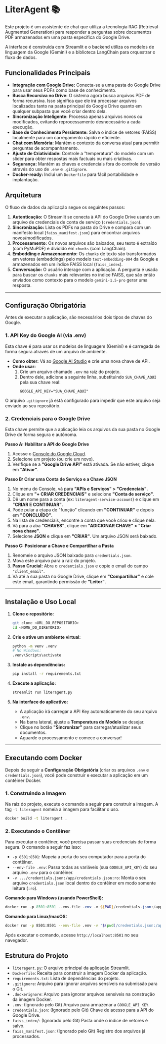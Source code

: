 # LiterAgent 📚

Este projeto é um assistente de chat que utiliza a tecnologia RAG (Retrieval-Augmented Generation) para responder a perguntas sobre documentos PDF armazenados em uma pasta específica do Google Drive.

A interface é construída com Streamlit e o backend utiliza os modelos de linguagem da Google (Gemini) e a biblioteca LangChain para orquestrar o fluxo de dados.

## Funcionalidades Principais

- **Integração com Google Drive:** Conecta-se a uma pasta do Google Drive para usar seus PDFs como base de conhecimento.
- **Busca Recursiva no Drive:** O sistema agora busca arquivos PDF de forma recursiva. Isso significa que ele irá processar arquivos localizados tanto na pasta principal do Google Drive quanto em qualquer subpasta que você criar dentro dela.
- **Sincronização Inteligente:** Processa apenas arquivos novos ou modificados, evitando reprocessamento desnecessário a cada execução.
- **Base de Conhecimento Persistente:** Salva o índice de vetores (FAISS) localmente para um carregamento rápido e eficiente.
- **Chat com Memória:** Mantém o contexto da conversa atual para permitir perguntas de acompanhamento.
- **Ajuste de Criatividade:** Controle a "temperatura" do modelo com um slider para obter respostas mais factuais ou mais criativas.
- **Segurança:** Mantém as chaves e credenciais fora do controle de versão através do uso de `.env` e `.gitignore`.
- **Docker-ready:** Inclui um `Dockerfile` para fácil portabilidade e implantação.

## Arquitetura

O fluxo de dados da aplicação segue os seguintes passos:

1.  **Autenticação:** O Streamlit se conecta à API do Google Drive usando um arquivo de credenciais de conta de serviço (`credentials.json`).
2.  **Sincronização:** Lista os PDFs na pasta do Drive e compara com um manifesto local (`faiss_manifest.json`) para encontrar arquivos novos/modificados.
3.  **Processamento:** Os novos arquivos são baixados, seu texto é extraído (com PyMuPDF) e dividido em `chunks` (com LangChain).
4.  **Embedding e Armazenamento:** Os `chunks` de texto são transformados em vetores (embeddings) pelo modelo `text-embedding-004` da Google e armazenados em um índice FAISS local (`faiss_index`).
5.  **Conversação:** O usuário interage com a aplicação. A pergunta é usada para buscar os `chunks` mais relevantes no índice FAISS, que são então enviados como contexto para o modelo `gemini-1.5-pro` gerar uma resposta.

---

## Configuração Obrigatória

Antes de executar a aplicação, são necessários dois tipos de chaves do Google.

### 1. API Key do Google AI (via .env)

Esta chave é para usar os modelos de linguagem (Gemini) e é carregada de forma segura através de um arquivo de ambiente.

- **Como obter:** Vá ao [Google AI Studio](https://aistudio.google.com/app/apikey) e crie uma nova chave de API.
- **Onde usar:**
    1.  Crie um arquivo chamado `.env` na raiz do projeto.
    2.  Dentro dele, adicione a seguinte linha, substituindo `SUA_CHAVE_AQUI` pela sua chave real:
        ```
        GOOGLE_API_KEY="SUA_CHAVE_AQUI"
        ```
O arquivo `.gitignore` já está configurado para impedir que este arquivo seja enviado ao seu repositório.

### 2. Credenciais para o Google Drive

Esta chave permite que a aplicação leia os arquivos da sua pasta no Google Drive de forma segura e autônoma.

**Passo A: Habilitar a API do Google Drive**

1.  Acesse o [Console do Google Cloud](https://console.cloud.google.com/apis/library/drive.googleapis.com).
2.  Selecione um projeto (ou crie um novo).
3.  Verifique se a **"Google Drive API"** está ativada. Se não estiver, clique em **"Ativar"**.

**Passo B: Criar uma Conta de Serviço e a Chave JSON**

1.  No menu do Console, vá para **"APIs e Serviços" > "Credenciais"**.
2.  Clique em **"+ CRIAR CREDENCIAIS"** e selecione **"Conta de serviço"**.
3.  Dê um nome para a conta (ex: `literagent-service-account`) e clique em **"CRIAR E CONTINUAR"**.
4.  Pode pular a etapa de "função" clicando em **"CONTINUAR"** e depois em **"CONCLUÍDO"**.
5.  Na lista de credenciais, encontre a conta que você criou e clique nela.
6.  Vá para a aba **"CHAVES"**, clique em **"ADICIONAR CHAVE" > "Criar nova chave"**.
7.  Selecione **JSON** e clique em **"CRIAR"**. Um arquivo JSON será baixado.

**Passo C: Posicionar a Chave e Compartilhar a Pasta**

1.  Renomeie o arquivo JSON baixado para `credentials.json`.
2.  Mova este arquivo para a raiz do projeto.
3.  **Passo Crucial:** Abra o `credentials.json` e copie o email do campo `"client_email"`.
4.  Vá até a sua pasta no Google Drive, clique em **"Compartilhar"** e cole este email, garantindo permissão de **"Leitor"**.

---

## Instalação e Uso Local

1.  **Clone o repositório:**
    ```bash
    git clone <URL_DO_REPOSITORIO>
    cd <NOME_DO_DIRETORIO>
    ```

2.  **Crie e ative um ambiente virtual:**
    ```bash
    python -m venv .venv
    # No Windows:
    .venv\Scripts\activate
    ```

3.  **Instale as dependências:**
    ```bash
    pip install -r requirements.txt
    ```

4.  **Execute a aplicação:**
    ```bash
    streamlit run literagent.py
    ```

5.  **Na interface do aplicativo:**
    -   A aplicação irá carregar a API Key automaticamente do seu arquivo `.env`.
    -   Na barra lateral, ajuste a **Temperatura do Modelo** se desejar.
    -   Clique no botão **"Sincronizar"** para carregar/atualizar seus documentos.
    -   Aguarde o processamento e comece a conversar!

---

## Executando com Docker

Depois de seguir a **Configuração Obrigatória** (criar os arquivos `.env` e `credentials.json`), você pode construir e executar a aplicação em um contêiner Docker.

### 1. Construindo a Imagem

Na raiz do projeto, execute o comando a seguir para construir a imagem. A tag `-t literagent` nomeia a imagem para facilitar o uso.

```bash
docker build -t literagent .
```

### 2. Executando o Contêiner

Para executar o contêiner, você precisa passar suas credenciais de forma segura. O comando a seguir faz isso:

-   `-p 8501:8501`: Mapeia a porta do seu computador para a porta do contêiner.
-   `--env-file .env`: Passa todas as variáveis (sua `GOOGLE_API_KEY`) do seu arquivo `.env` para o contêiner.
-   `-v .../credentials.json:/app/credentials.json:ro`: Monta o seu arquivo `credentials.json` local dentro do contêiner em modo somente leitura (`:ro`).

**Comando para Windows (usando PowerShell):**
```powershell
docker run -p 8501:8501 --env-file .env -v ${PWD}/credentials.json:/app/credentials.json:ro literagent
```

**Comando para Linux/macOS:**
```bash
docker run -p 8501:8501 --env-file .env -v "$(pwd)/credentials.json:/app/credentials.json:ro" literagent
```

Após executar o comando, acesse `http://localhost:8501` no seu navegador.

## Estrutura do Projeto

-   `literagent.py`: O arquivo principal da aplicação Streamlit.
-   `Dockerfile`: Receita para construir a imagem Docker da aplicação.
-   `requirements.txt`: Lista de dependências do projeto.
-   `.gitignore`: Arquivo para ignorar arquivos sensíveis na submissão para o Git.
-   `.dockerignore`: Arquivo para ignorar arquivos sensíveis na construção da imagem Docker.
-   `.env`: (Ignorado pelo Git) Arquivo para armazenar a `GOOGLE_API_KEY`.
-   `credentials.json`: (Ignorado pelo Git) Chave de acesso para a API do Google Drive.
-   `faiss_index/`: (Ignorado pelo Git) Pasta onde o índice de vetores é salvo.
-   `faiss_manifest.json`: (Ignorado pelo Git) Registro dos arquivos já processados.